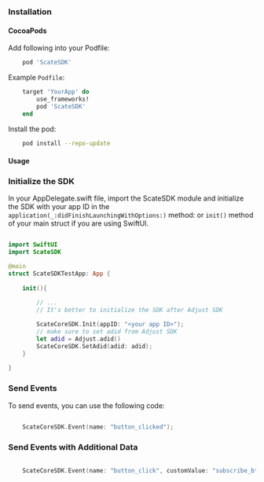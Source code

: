 ### Installation 

#### CocoaPods

Add following into your Podfile:

```ruby
    pod 'ScateSDK'
```

Example `Podfile`:

```ruby
    target 'YourApp' do
        use_frameworks!
        pod 'ScateSDK'
    end
```


Install the pod:

```bash
    pod install --repo-update
```


#### Usage

### Initialize the SDK

In your AppDelegate.swift file, import the ScateSDK module and initialize the SDK with your app ID in the `application(_:didFinishLaunchingWithOptions:)` method: or `init()` method of your main struct if you are using SwiftUI.

```swift

import SwiftUI
import ScateSDK

@main
struct ScateSDKTestApp: App {
    
    init(){
        
        // ...
        // It's better to initialize the SDK after Adjust SDK 

        ScateCoreSDK.Init(appID: "<your app ID>");
        // make sure to set adid from Adjust SDK
        let adid = Adjust.adid()
        ScateCoreSDK.SetAdid(adid: adid);
    }
    
}

```
### Send Events

To send events, you can use the following code:

```swift
    
    ScateCoreSDK.Event(name: "button_clicked");

```

### Send Events with Additional Data

```swift

    ScateCoreSDK.Event(name: "button_click", customValue: "subscribe_btn");

```

